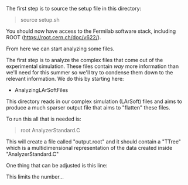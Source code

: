 The first step is to source the setup file in this directory:

> source setup.sh

You should now have access to the Fermilab software stack, including ROOT (https://root.cern.ch/doc/v622/).

From here we can start analyzing some files. 

The first step is to analyze the complex files that come out of the experimental simulation. These files contain _way_ more information than we'll need for this summer so we'll try to condense them down to the relevant information. We do this by starting here:

* AnalyzingLArSoftFiles

This directory reads in our complex simulation (LArSoft) files and aims to produce a much sparser output file that aims to "flatten" these files. 

To run this all that is needed is:

> root AnalyzerStandard.C

This will create a file called "output.root" and it should contain a "TTree" which is a multidimensional representation of the data created inside "AnalyzerStandard.C" 

One thing that can be adjusted is this line:

>> 

This limits the number...